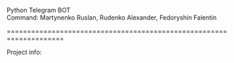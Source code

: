 Python Telegram BOT  
Command: Martynenko Ruslan, Rudenko Alexander, Fedoryshin Falentin

====================================================================

Project info:



